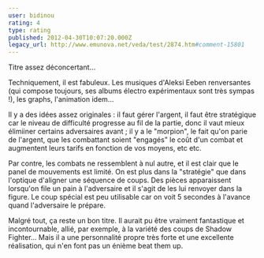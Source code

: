 ```yaml
---
user: bidinou
rating: 4
type: rating
published: 2012-04-30T10:07:20.000Z
legacy_url: http://www.emunova.net/veda/test/2874.htm#comment-15801
---
```

Titre assez déconcertant... 

Techniquement, il est fabuleux. Les musiques d'Aleksi Eeben renversantes (qui compose toujours, ses albums électro expérimentaux sont très sympas !), les graphs, l'animation idem...

Il y a des idées assez originales : il faut gérer l'argent, il faut être stratégique car le niveau de difficulté progresse au fil de la partie, donc il vaut mieux élimiiner certains adversaires avant ; il y a le "morpion", le fait qu'on parie de l'argent, que les combattant soient "engagés" le coût d'un combat et augmentent leurs tarifs en fonction de vos moyens, etc etc.

Par contre, les combats ne ressemblent à nul autre, et il est clair que le panel de mouvements est limité. On est plus dans la "stratégie" que dans l'optique d'aligner une séquence de coups. Des pièces apparaissent lorsqu'on file un pain à l'adversaire et il s'agit de les lui renvoyer dans la figure. Le coup spécial est peu utilisable car on voit 5 secondes à l'avance quand l'adversaire le prépare.

Malgré tout, ça reste un bon titre. Il aurait pu être vraiment fantastique et incontournable, allié, par exemple, à la variété des coups de Shadow Fighter... Mais il a une personnalité propre très forte et une excellente réalisation, qui n'en font pas un énième beat them up.